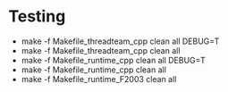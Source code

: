 Testing
===========
* make -f Makefile_threadteam_cpp clean all DEBUG=T
* make -f Makefile_threadteam_cpp clean all
* make -f Makefile_runtime_cpp clean all DEBUG=T
* make -f Makefile_runtime_cpp clean all
* make -f Makefile_runtime_F2003 clean all

